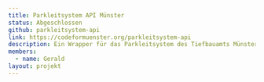 ```yaml
---
title: Parkleitsystem API Münster
status: Abgeschlossen
github: parkleitsystem-api
link: https://codeformuenster.org/parkleitsystem-api
description: Ein Wrapper für das Parkleitsystem des Tiefbauamts Münster, der die Daten zu Parkhäusern und freien Parkplätzen im JSON-Format bereitstellt.
members:
  - name: Gerald
layout: projekt
---
```

